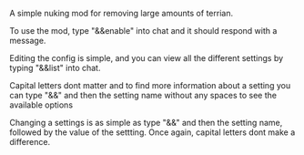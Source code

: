 A simple nuking mod for removing large amounts of terrian.

To use the mod, type "&&enable" into chat and it should respond with a message.

Editing the config is simple, and you can view all the different settings by typing "&&list" into chat.

Capital letters dont matter and to find more information about a setting you can type "&&" and then the setting name without any spaces to see the available options

Changing a settings is as simple as type "&&" and then the setting name, followed by the value of the settting. Once again, capital letters dont make a difference.
